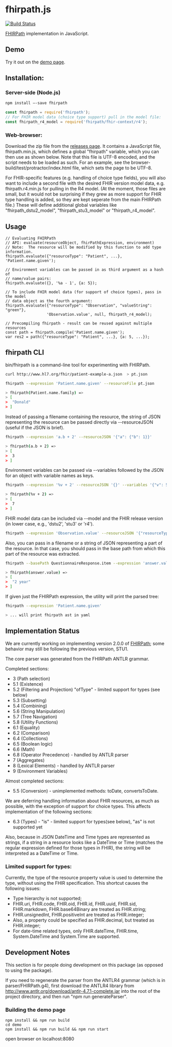 # fhirpath.js

[![Build Status](https://travis-ci.org/HL7/fhirpath.js.svg?branch=master)](https://travis-ci.org/HL7/fhirpath.js)

[FHIRPath](http://hl7.org/fhirpath/) implementation in JavaScript.

## Demo
Try it out on the [demo page](https://hl7.github.io/fhirpath.js/).



## Installation:

### Server-side (Node.js)

```sh
npm install –-save fhirpath
```

```js
const fhirpath = require('fhirpath');
// For FHIR model data (choice type support) pull in the model file:
const fhirpath_r4_model = require('fhirpath/fhir-context/r4');
```

### Web-browser:

Download the zip file from the [releases
page](https://github.com/HL7/fhirpath.js/releases).  It contains a JavaScript
file, fhirpath.min.js, which defines a global "fhirpath" variable, which you can
then use as shown below.  Note that this file is UTF-8 encoded, and the script
needs to be loaded as such.  For an example, see the
browser-build/test/protractor/index.html file, which sets the page to be UTF-8.

For FHIR-specific features (e.g. handling of choice type fields), you will also
want to include a second file with the desired FHIR version model data, e.g.
fhirpath.r4.min.js for pulling in the R4 model.  (At the moment, those files are
small, but it would not be surprising if they grew as more support for FHIR type
handling is added, so they are kept seperate from the main FHIRPath file.)
These will define additional global variables like "fhirpath_dstu2_model",
"fhirpath_stu3_model" or "fhirpath_r4_model".

## Usage
```
// Evaluating FHIRPath
// API: evaluate(resourceObject, fhirPathExpression, environment)
// Note:  The resource will be modified by this function to add type information.
fhirpath.evaluate({"resourceType": "Patient", ...}, 'Patient.name.given');

// Environment variables can be passed in as third argument as a hash of
// name/value pairs:
fhirpath.evaluate({}, '%a - 1', {a: 5});

// To include FHIR model data (for support of choice types), pass in the model
// data object as the fourth argument:
fhirpath.evaluate({"resourceType": "Observation", "valueString": "green"},
                  'Observation.value', null, fhirpath_r4_model);

// Precompiling fhirpath - result can be reused against multiple resources
const path = fhirpath.compile('Patient.name.given');
var res2 = path({"resourceType": "Patient", ...}, {a: 5, ...});
```


## fhirpath CLI

bin/fhirpath is a command-line tool for experimenting with FHIRPath.

```sh
curl http://www.hl7.org/fhir/patient-example-a.json  > pt.json

fhirpath --expression 'Patient.name.given' --resourceFile pt.json

> fhirpath(Patient.name.family) =>
> [
>  "Donald"
> ]
```

Instead of passing a filename containing the resource, the string of JSON
representing the resource can be passed directly via --resourceJSON (useful if
the JSON is brief).

```sh
fhirpath --expression 'a.b + 2' --resourceJSON '{"a": {"b": 1}}'

> fhirpath(a.b + 2) =>
> [
>  3
> ]
```

Environment variables can be passed via --variables followed by the JSON for an object with variable names as keys.

```sh
fhirpath --expression '%v + 2' --resourceJSON '{}' --variables '{"v": 5}'

> fhirpath(%v + 2) =>
> [
>  7
> ]
```

FHIR model data can be included via --model and the FHIR release version (in
lower case, e.g., 'dstu2', 'stu3' or 'r4').

```sh
fhirpath --expression 'Observation.value' --resourceJSON '{"resourceType": "Observation", "valueString": "Green"}' --model r4
```

Also, you can pass in a filename or a string of JSON representing a part of the resource.
In that case, you should pass in the base path from which this part of the resource was extracted.
```sh
fhirpath --basePath QuestionnaireResponse.item --expression 'answer.value' --model r4 --resourceFile questionnaire-part-example.json

> fhirpath(answer.value) =>
> [
>  "2 year"
> ]
```

If given just the FHIRPath expression, the utility will print the parsed tree:

```sh
fhirpath --expression 'Patient.name.given'

> ... will print fhirpath ast in yaml
```

## Implementation Status

We are currently working on implementing version 2.0.0 of
[FHIRPath](http://hl7.org/fhirpath/);
some behavior may still be following the previous version, STU1.

The core parser was generated from the FHIRPath ANTLR grammar.

Completed sections:
- 3 (Path selection)
- 5.1 (Existence)
- 5.2 (Filtering and Projection) "ofType" - limited support for types (see below)
- 5.3 (Subsetting)
- 5.4 (Combining)
- 5.6 (String Manipulation)
- 5.7 (Tree Navigation)
- 5.8 (Utility Functions)
- 6.1 (Equality)
- 6.2 (Comparison)
- 6.4 (Collections)
- 6.5 (Boolean logic)
- 6.6 (Math)
- 6.8 (Operator Precedence) - handled by ANTLR parser
- 7   (Aggregates)
- 8   (Lexical Elements) - handled by ANTLR parser
- 9   (Environment Variables)

Almost completed sections:
- 5.5 (Conversion) - unimplemented methods: toDate, convertsToDate.

We are deferring handling information about FHIR resources, as much as
possible, with the exception of support for choice types.  This affects
implementation of the following sections:
- 6.3 (Types) - "is" - limited support for types(see below),
                "as" is not supported yet

Also, because in JSON DateTime and Time types are represented as strings, if a
string in a resource looks like a DateTime or Time (matches the regular
expression defined for those types in FHIR), the string will be interpreted as a
DateTime or Time.

### Limited support for types:
Currently, the type of the resource property value is used to determine the type,
without using the FHIR specification. This shortcut causes the following issues:
- Type hierarchy is not supported;
- FHIR.uri, FHIR.code, FHIR.oid, FHIR.id, FHIR.uuid, FHIR.sid, FHIR.markdown, FHIR.base64Binary are treated as FHIR.string;
- FHIR.unsignedInt, FHIR.positiveInt are treated as FHIR.integer;
- Also, a property could be specified as FHIR.decimal, but treated as FHIR.integer;
- For date-time related types, only FHIR.dateTime, FHIR.time, System.DateTime and System.Time are supported.

## Development Notes

This section is for people doing development on this package (as opposed to
using the package).

If you need to regenerate the parser from the ANTLR4 grammar (which is in
parser/FHIRPath.g4), first download the
ANTLR4 library from http://www.antlr.org/download/antlr-4.7.1-complete.jar into
the root of the project directory, and then run "npm run generateParser".


### Building the demo page

```
npm install && npm run build
cd demo
npm install && npm run build && npm run start
```

open browser on localhost:8080
